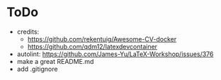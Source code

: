 # ToDo

- credits:
  - https://github.com/rekentuig/Awesome-CV-docker
  - https://github.com/qdm12/latexdevcontainer
- autolint: https://github.com/James-Yu/LaTeX-Workshop/issues/376
- make a great README.md
- add .gitignore